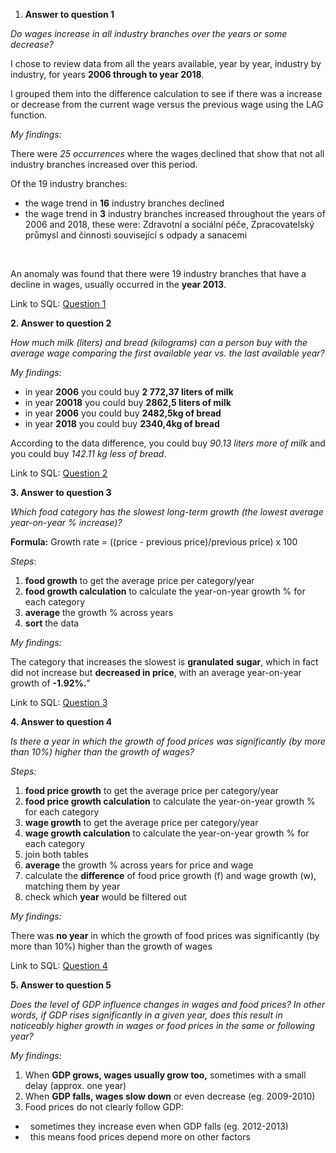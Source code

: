 1. **Answer to question 1**

*Do wages increase in all industry branches over the years or some decrease?*



I chose to review data from all the years available, year by year, industry by industry, for years **2006 through to year 2018**.

I grouped them into the difference calculation to see if there was a increase or decrease from the current wage versus the previous wage using the LAG function.



*My findings:*

There were *25 occurrences* where the wages declined that show that not all industry branches increased over this period.



Of the 19 industry branches:

* the wage trend in **16** industry branches declined
* the wage trend in **3** industry branches increased throughout the years of 2006 and 2018, these were: Zdravotní a sociální péče, Zpracovatelský průmysl and činnosti související s odpady a sanacemi

 

An anomaly was found that there were 19 industry branches that have a decline in wages, usually occurred in the **year 2013**.



Link to SQL: [Question 1](https://github.com/mludvik2/data-analytics-sql-project/blob/main/Question_1.sql)



**2. Answer to question 2**

*How much milk (liters) and bread (kilograms) can a person buy with the average wage comparing the first available year vs. the last available year?*



*My findings:*

* in year **2006** you could buy **2 772,37 liters of milk**
* in year **20018**  you could buy **2862,5 liters of milk**
* in year **2006** you could buy **2482,5kg of bread**
* in year **2018** you could buy **2340,4kg of bread**



According to the data difference, you could buy *90.13 liters more of milk* and you could buy *142.11 kg less of bread*.



Link to SQL: [Question 2](https://github.com/mludvik2/data-analytics-sql-project/blob/main/Question_2.sql)



**3. Answer to question 3**

*Which food category has the slowest long-term growth (the lowest average year-on-year % increase)?*



**Formula:** Growth rate = ((price - previous price)/previous price) x 100



*Steps*:

1. **food growth** to get the average price per category/year
2. **food growth calculation** to calculate the year-on-year growth % for each category
3. **average** the growth % across years
4. **sort** the data



*My findings:*

The category that increases the slowest is **granulated** **sugar**, which in fact did not increase but **decreased in price**, with an average year-on-year growth of **-1.92%.**"



Link to SQL: [Question 3](https://github.com/mludvik2/data-analytics-sql-project/blob/main/Question_3.sql)



**4. Answer to question 4**

*Is there a year in which the growth of food prices was significantly (by more than 10%) higher than the growth of wages?*



*Steps:*

1. **food price growth** to get the average price per category/year
2. **food price growth calculation** to calculate the year-on-year growth % for each category
3. **wage growth** to get the average price per category/year
4. **wage growth calculation** to calculate the year-on-year growth % for each category
5. join both tables
6. **average** the growth % across years for price and wage
7. calculate the **difference** of food price growth (f) and wage growth (w), matching them by year
8. check which **year** would be filtered out



*My findings:*

There was **no year** in which the growth of food prices was significantly (by more than 10%) higher than the growth of wages



Link to SQL: [Question 4](https://github.com/mludvik2/data-analytics-sql-project/blob/main/Question_4.sql)



**5. Answer to question 5**

*Does the level of GDP influence changes in wages and food prices? In other words, if GDP rises significantly in a given year, does this result in noticeably higher growth in wages or food prices in the same or following year?*



*My findings:*

1. When **GDP grows, wages usually grow too,** sometimes with a small delay (approx. one year)
2. When **GDP falls, wages slow down** or even decrease  (eg. 2009-2010)
3. Food prices do not clearly follow GDP:

* &nbsp;	sometimes they increase even when GDP falls (eg. 2012-2013)
* &nbsp;	this means food prices depend more on other factors







